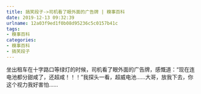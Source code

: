 ```yaml
---
title: 搞笑段子->司机看了眼外面的广告牌 | 糗事百科
date: 2019-12-13 09:32:39
urlname: 12a03f9ed1f0b08d95236c5c0157b41c
tags: 
- 糗事百科
categories:
- 糗事百科
- 搞笑段子
---
```

坐出租车在十字路口等绿灯的时候，司机看了眼外面的广告牌，感慨道：“现在连电池都分甜咸了，还超咸！！！”我探头一看，超威电池……大哥，放我下去，你这个视力我好害怕……


